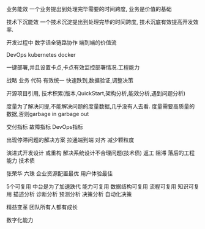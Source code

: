 业务能效
一个业务提出到处理完毕需要的时间跨度, 业务是价值的基础

技术下沉能效
一个技术沉淀提出到处理完毕的时间跨度, 技术沉底有效提高开发效率.

开发过程中
数字话全链路协作 端到端的价值流

DevOps kubernetes docker

一键部署,并且设置卡点,卡点有效监控部署情况.工程能力


战略 业务 代码 有效统一
快速跌到,数据验证,调整决策

开源项目引用, 技术积累(版本,QuickStart,架构分析,能效分析,遇到问题分析)

度量为了解决问提,不能解决问题的度量数据,几乎没有人去看. 度量需要高质量的数据,否则garbage in garbage out

交付指标 故障指标 DevOps指标

出现停滞问题的解决方案
拉通端到端 对齐 减少颗粒度

演进式开发设计 或重构 解决系统设计不合理问题(技术债)
返工 阻滞 落后的工程能力 技术债

张荣华 六珠
企业资源配置最优 用户体验最佳

5个可复用 中台是为了加速跌代
能力可复用 数据结构可复用 流程可复用 知识可复用
描述分析 诊断分析 预测分析 决策分析 自动化决策

精益变革
团队所有人都有成长

数字化能力


